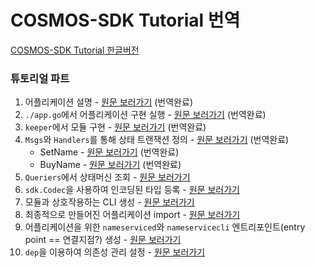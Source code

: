# COSMOS-SDK Tutorial 번역



[COSMOS-SDK Tutorial 한글버전](https://github.com/pjt3591oo/cosmos-sdk-translate/blob/master/tutorial.md)



### 튜토리얼 파트

1. 어플리케이션 설명 - [원문 보러가기](https://github.com/cosmos/sdk-application-tutorial/blob/master/tutorial/app-design.md)  (번역완료)
2. `./app.go`에서 어플리케이션 구현 실행 - [원문 보러가기](https://github.com/cosmos/sdk-application-tutorial/blob/master/tutorial/app-init.md)  (번역완료)
3. `keeper`에서 모듈 구현  - [원문 보러가기](https://github.com/cosmos/sdk-application-tutorial/blob/master/tutorial/keeper.md)  (번역완료)
4. `Msgs`와 `Handlers`를 통해 상태 트랜잭션 정의 - [원문 보러가기](https://github.com/cosmos/sdk-application-tutorial/blob/master/tutorial/msgs-handlers.md)  (번역완료)
   - SetName - [원문 보러가기](https://github.com/cosmos/sdk-application-tutorial/blob/master/tutorial/set-name.md) (번역완료)
   - BuyName - [원문 보러가기](https://github.com/cosmos/sdk-application-tutorial/blob/master/tutorial/buy-name.md) (번역완료)
5. `Queriers`에서 상태머신 조회 - [원문 보러가기](https://github.com/cosmos/sdk-application-tutorial/blob/master/tutorial/queriers.md)
6. `sdk.Codec`을 사용하여 인코딩된 타입 등록 - [원문 보러가기](https://github.com/cosmos/sdk-application-tutorial/blob/master/tutorial/codec.md)
7. 모듈과 상호작용하는 CLI 생성 - [원문 보러가기](https://github.com/cosmos/sdk-application-tutorial/blob/master/tutorial/cli.md)
8. 최종적으로 만들어진 어플리케이션 import - [원문 보러가기](https://github.com/cosmos/sdk-application-tutorial/blob/master/tutorial/app-complete.md)
9. 어플리케이션을 위한 `nameserviced`와 `nameservicecli` 엔트리포인트(entry point == 연결지점?) 생성 - [원문 보러가기](https://github.com/cosmos/sdk-application-tutorial/blob/master/tutorial/entrypoint.md)
10. `dep`을 이용하여 의존성 관리 설정 - [원문 보러가기](https://github.com/cosmos/sdk-application-tutorial/blob/master/tutorial/dep.md)

